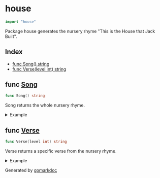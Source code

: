 <!-- Code generated by gomarkdoc. DO NOT EDIT -->

# house

```go
import "house"
```

Package house generates the nursery rhyme "This is the House that Jack Built".

## Index

- [func Song() string](<#func-song>)
- [func Verse(level int) string](<#func-verse>)


## func [Song](<https://github.com/vpayno/exercism-workspace/blob/main/go/house/house.go#L70>)

```go
func Song() string
```

Song returns the whole nursery rhyme.

<details><summary>Example</summary>
<p>

```go
{
	song := Song()
	fmt.Println(song)

}
```

#### Output

```
This is the house that Jack built.

This is the malt
that lay in the house that Jack built.

This is the rat
that ate the malt
that lay in the house that Jack built.

This is the cat
that killed the rat
that ate the malt
that lay in the house that Jack built.

This is the dog
that worried the cat
that killed the rat
that ate the malt
that lay in the house that Jack built.

This is the cow with the crumpled horn
that tossed the dog
that worried the cat
that killed the rat
that ate the malt
that lay in the house that Jack built.

This is the maiden all forlorn
that milked the cow with the crumpled horn
that tossed the dog
that worried the cat
that killed the rat
that ate the malt
that lay in the house that Jack built.

This is the man all tattered and torn
that kissed the maiden all forlorn
that milked the cow with the crumpled horn
that tossed the dog
that worried the cat
that killed the rat
that ate the malt
that lay in the house that Jack built.

This is the priest all shaven and shorn
that married the man all tattered and torn
that kissed the maiden all forlorn
that milked the cow with the crumpled horn
that tossed the dog
that worried the cat
that killed the rat
that ate the malt
that lay in the house that Jack built.

This is the rooster that crowed in the morn
that woke the priest all shaven and shorn
that married the man all tattered and torn
that kissed the maiden all forlorn
that milked the cow with the crumpled horn
that tossed the dog
that worried the cat
that killed the rat
that ate the malt
that lay in the house that Jack built.

This is the farmer sowing his corn
that kept the rooster that crowed in the morn
that woke the priest all shaven and shorn
that married the man all tattered and torn
that kissed the maiden all forlorn
that milked the cow with the crumpled horn
that tossed the dog
that worried the cat
that killed the rat
that ate the malt
that lay in the house that Jack built.

This is the horse and the hound and the horn
that belonged to the farmer sowing his corn
that kept the rooster that crowed in the morn
that woke the priest all shaven and shorn
that married the man all tattered and torn
that kissed the maiden all forlorn
that milked the cow with the crumpled horn
that tossed the dog
that worried the cat
that killed the rat
that ate the malt
that lay in the house that Jack built.
```

</p>
</details>

## func [Verse](<https://github.com/vpayno/exercism-workspace/blob/main/go/house/house.go#L10>)

```go
func Verse(level int) string
```

Verse returns a specific verse from the nursery rhyme.

<details><summary>Example</summary>
<p>

```go
{
	fmt.Println(Verse(1))
	fmt.Println()
	fmt.Println(Verse(12))

}
```

#### Output

```
This is the house that Jack built.

This is the horse and the hound and the horn
that belonged to the farmer sowing his corn
that kept the rooster that crowed in the morn
that woke the priest all shaven and shorn
that married the man all tattered and torn
that kissed the maiden all forlorn
that milked the cow with the crumpled horn
that tossed the dog
that worried the cat
that killed the rat
that ate the malt
that lay in the house that Jack built.
```

</p>
</details>



Generated by [gomarkdoc](<https://github.com/princjef/gomarkdoc>)
